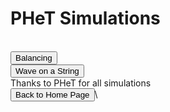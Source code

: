 <html>
<h1>PHeT Simulations</h1>
<br>
<button onclick="window.location.href = 'balance';">Balancing</button>
<br> 
<button onclick="window.location.href = 'simulation';">Wave on a String</button>
<br> 
Thanks to PHeT for all simulations
<br>
<button onclick="window.location.href = 'index';">Back to Home Page</button>\
</html>
